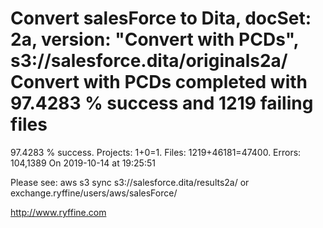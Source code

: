 # Convert salesForce to Dita, docSet: 2a, version: "Convert with PCDs", s3://salesforce.dita/originals2a/ Convert with PCDs completed with 97.4283 % success and 1219 failing files

97.4283 % success. Projects: 1+0=1.  Files: 1219+46181=47400. Errors: 104,1389  On 2019-10-14 at 19:25:51



Please see: aws s3 sync s3://salesforce.dita/results2a/ or exchange.ryffine/users/aws/salesForce/

http://www.ryffine.com
